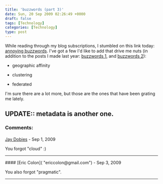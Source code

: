 ```yaml
---
title: 'buzzwords (part 3)'
date: Sun, 20 Sep 2009 02:26:49 +0000
draft: false
tags: [Technology]
categories: [Technology]
type: post
---
```


While reading through my blog subscriptions, I stumbled on this link today: [annoying buzzwords](http://gizmodo.com/5360916/what-tech-buzzwords-annoy-you-the-most). I've got a few I'd like to add that drive me nuts (in addition to the posts I made last year: [buzzwords 1](http://zeusville.wordpress.com/2008/02/21/buzzwords/), and [buzzwords 2](http://zeusville.wordpress.com/2008/03/05/more-annoying-buzzwords/)):

*   geographic affinity

*   clustering

*   federated

I'm sure there are a lot more, but those are the ones that have been grating me lately.

**UPDATE:**: metadata is another one.
---
### Comments:
####
[Jay Dobies](http://noopenblockers.com "jason.dobies@gmail.com") - <time datetime="2009-09-21 11:01:24">Sep 1, 2009</time>

You forgot "cloud" :)
<hr />
####
[Eric Colon]( "ericcolon@gmail.com") - <time datetime="2009-09-23 19:33:22">Sep 3, 2009</time>

You also forgot "pragmatic".
<hr />
